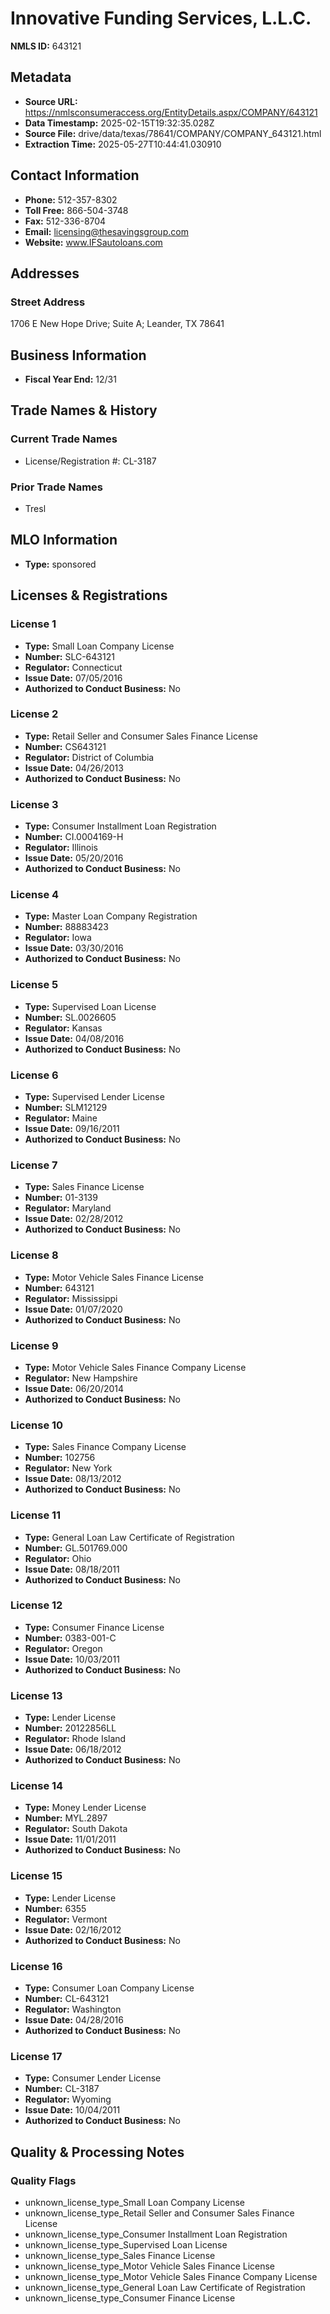# Innovative Funding Services, L.L.C.

**NMLS ID:** 643121

## Metadata
- **Source URL:** https://nmlsconsumeraccess.org/EntityDetails.aspx/COMPANY/643121
- **Data Timestamp:** 2025-02-15T19:32:35.028Z
- **Source File:** drive/data/texas/78641/COMPANY/COMPANY_643121.html
- **Extraction Time:** 2025-05-27T10:44:41.030910

## Contact Information
- **Phone:** 512-357-8302
- **Toll Free:** 866-504-3748
- **Fax:** 512-336-8704
- **Email:** licensing@thesavingsgroup.com
- **Website:** www.IFSautoloans.com

## Addresses
### Street Address
1706 E New Hope Drive; Suite A; Leander, TX 78641

## Business Information
- **Fiscal Year End:** 12/31

## Trade Names & History
### Current Trade Names
- License/Registration #: CL-3187

### Prior Trade Names
- Tresl

## MLO Information
- **Type:** sponsored

## Licenses & Registrations

### License 1
- **Type:** Small Loan Company License
- **Number:** SLC-643121
- **Regulator:** Connecticut
- **Issue Date:** 07/05/2016
- **Authorized to Conduct Business:** No

### License 2
- **Type:** Retail Seller and Consumer Sales Finance License
- **Number:** CS643121
- **Regulator:** District of Columbia
- **Issue Date:** 04/26/2013
- **Authorized to Conduct Business:** No

### License 3
- **Type:** Consumer Installment Loan Registration
- **Number:** CI.0004169-H
- **Regulator:** Illinois
- **Issue Date:** 05/20/2016
- **Authorized to Conduct Business:** No

### License 4
- **Type:** Master Loan Company Registration
- **Number:** 88883423
- **Regulator:** Iowa
- **Issue Date:** 03/30/2016
- **Authorized to Conduct Business:** No

### License 5
- **Type:** Supervised Loan License
- **Number:** SL.0026605
- **Regulator:** Kansas
- **Issue Date:** 04/08/2016
- **Authorized to Conduct Business:** No

### License 6
- **Type:** Supervised Lender License
- **Number:** SLM12129
- **Regulator:** Maine
- **Issue Date:** 09/16/2011
- **Authorized to Conduct Business:** No

### License 7
- **Type:** Sales Finance License
- **Number:** 01-3139
- **Regulator:** Maryland
- **Issue Date:** 02/28/2012
- **Authorized to Conduct Business:** No

### License 8
- **Type:** Motor Vehicle Sales Finance License
- **Number:** 643121
- **Regulator:** Mississippi
- **Issue Date:** 01/07/2020
- **Authorized to Conduct Business:** No

### License 9
- **Type:** Motor Vehicle Sales Finance Company License
- **Regulator:** New Hampshire
- **Issue Date:** 06/20/2014
- **Authorized to Conduct Business:** No

### License 10
- **Type:** Sales Finance Company License
- **Number:** 102756
- **Regulator:** New York
- **Issue Date:** 08/13/2012
- **Authorized to Conduct Business:** No

### License 11
- **Type:** General Loan Law Certificate of Registration
- **Number:** GL.501769.000
- **Regulator:** Ohio
- **Issue Date:** 08/18/2011
- **Authorized to Conduct Business:** No

### License 12
- **Type:** Consumer Finance License
- **Number:** 0383-001-C
- **Regulator:** Oregon
- **Issue Date:** 10/03/2011
- **Authorized to Conduct Business:** No

### License 13
- **Type:** Lender License
- **Number:** 20122856LL
- **Regulator:** Rhode Island
- **Issue Date:** 06/18/2012
- **Authorized to Conduct Business:** No

### License 14
- **Type:** Money Lender License
- **Number:** MYL.2897
- **Regulator:** South Dakota
- **Issue Date:** 11/01/2011
- **Authorized to Conduct Business:** No

### License 15
- **Type:** Lender License
- **Number:** 6355
- **Regulator:** Vermont
- **Issue Date:** 02/16/2012
- **Authorized to Conduct Business:** No

### License 16
- **Type:** Consumer Loan Company License
- **Number:** CL-643121
- **Regulator:** Washington
- **Issue Date:** 04/28/2016
- **Authorized to Conduct Business:** No

### License 17
- **Type:** Consumer Lender License
- **Number:** CL-3187
- **Regulator:** Wyoming
- **Issue Date:** 10/04/2011
- **Authorized to Conduct Business:** No

## Quality & Processing Notes
### Quality Flags
- unknown_license_type_Small Loan Company License
- unknown_license_type_Retail Seller and Consumer Sales Finance License
- unknown_license_type_Consumer Installment Loan Registration
- unknown_license_type_Supervised Loan License
- unknown_license_type_Sales Finance License
- unknown_license_type_Motor Vehicle Sales Finance License
- unknown_license_type_Motor Vehicle Sales Finance Company License
- unknown_license_type_General Loan Law Certificate of Registration
- unknown_license_type_Consumer Finance License
